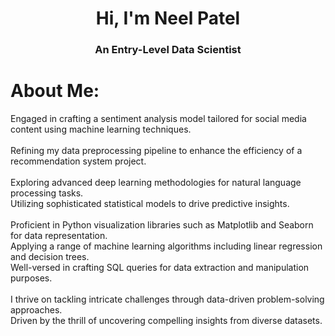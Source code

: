 <h1 align="center">Hi, I'm Neel Patel</h1>
<h3 align="center">An Entry-Level Data Scientist</h3>

#  About Me:
Engaged in crafting a sentiment analysis model tailored for social media content using machine learning techniques.<br><br>Refining my data preprocessing pipeline to enhance the efficiency of a recommendation system project.<br><br>Exploring advanced deep learning methodologies for natural language processing tasks.<br>Utilizing sophisticated statistical models to drive predictive insights.<br><br>Proficient in Python visualization libraries such as Matplotlib and Seaborn for data representation.<br>Applying a range of machine learning algorithms including linear regression and decision trees.<br>Well-versed in crafting SQL queries for data extraction and manipulation purposes.<br><br>I thrive on tackling intricate challenges through data-driven problem-solving approaches.<br>Driven by the thrill of uncovering compelling insights from diverse datasets.
